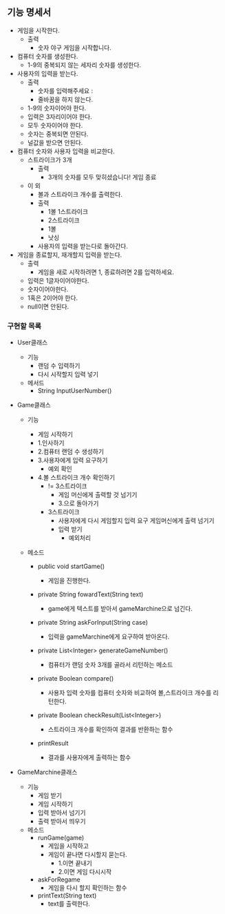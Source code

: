 ## 기능 명세서

* 게임을 시작한다.
    * 출력
        * 숫자 야구 게임을 시작합니다.
* 컴퓨터 숫자를 생성한다.
    * 1-9의 중복되지 않는 세자리 숫자를 생성한다.
* 사용자의 입력을 받는다.
    * 출력
        * 숫자를 입력해주세요 :
        * 줄바꿈을 하지 않는다.
    * 1-9의 숫자이어야 한다.
    * 입력은 3자리이어야 한다.
    * 모두 숫자이어야 한다.
    * 숫자는 중복되면 안된다.
    * 널값을 받으면 안된다.
* 컴퓨터 숫자와 사용자 입력을 비교한다.
    * 스트라이크가 3개
        * 출력
            * 3개의 숫자를 모두 맞히셨습니다! 게임 종료
    * 이 외
        * 볼과 스트라이크 개수를 출력한다.
        * 출력
            * 1볼 1스트라이크
            * 2스트라이크
            * 1볼
            * 낫싱
        * 사용자의 입력을 받는다로 돌아간다.
* 게임을 종료할지, 재개할지 입력을 받는다.
    * 출력
        * 게임을 새로 시작하려면 1, 종료하려면 2를 입력하세요.
    * 입력은 1글자이어야한다.
    * 숫자이어야한다.
    * 1혹은 2이어야 한다.
    * null이면 안된다.


### 구현할 목록




* User클래스
    * 기능
        * 랜덤 수 입력하기
        * 다시 시작할지 입력 넣기
    * 메서드
        * String InputUserNumber()

* Game클래스
    * 기능
        * 게임 시작하기
        * 1.인사하기
        * 2.컴퓨터 랜덤 수 생성하기
        * 3.사용자에게 입력 요구하기
            * 예외 확인
        * 4.볼 스트라이크 개수 확인하기
            * != 3스트라이크
                * 게임 머신에게 출력할 것 넘기기 
                * 3.으로 돌아가기
            * 3스트라이크
                * 사용자에게 다시 게임할지 입력 요구 게임머신에게 출력 넘기기
                * 입력 받기
                    * 예외처리

    * 메소드
        * public void startGame()
          * 게임을 진행한다.
        * private String fowardText(String text)
            * game에게 텍스트를 받아서 gameMarchine으로 넘긴다.
        * private String askForInput(String case)
            * 입력을 gameMarchine에게 요구하여 받아온다.
        * private List\<Integer> generateGameNumber()
            * 컴퓨터가 랜덤 숫자 3개를 골라서 리턴하는 메소드
        * private Boolean compare()
            * 사용자 입력 숫자를 컴퓨터 숫자와 비교하여 볼,스트라이크 개수를 리턴한다.

        * private Boolean checkResult(List\<Integer>)
            * 스트라이크 개수를 확인하여 결과를 반환하는 함수
 
        * printResult
            * 결과를 사용자에게 출력하는 함수

* GameMarchine클래스
    * 기능
        * 게임 받기
        * 게임 시작하기
        * 입력 받아서 넘기기
        * 출력 받아서 띄우기
    * 메소드
        * runGame(game)
            * 게임을 시작하고
            * 게임이 끝나면 다시할지 묻는다.
                * 1.이면 끝내기
                * 2.이면 게임 다시시작
        * askForRegame
            * 게임을 다시 할지 확인하는 함수
        * printText(String text)
            * text를 출력한다.
